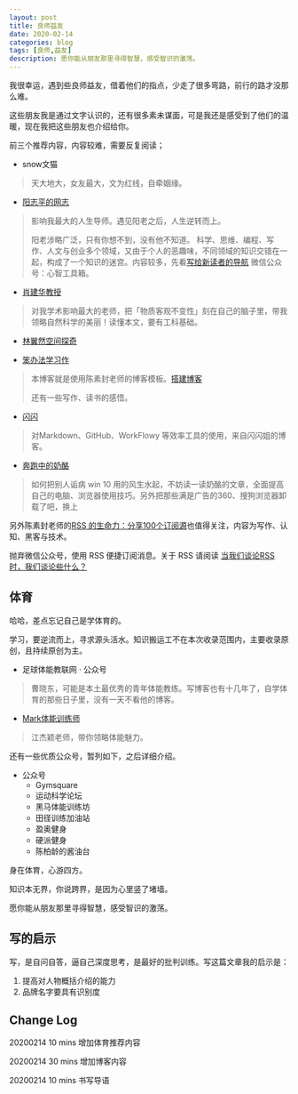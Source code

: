```yaml
---
layout: post
title: 良师益友
date: 2020-02-14
categories: blog
tags: [良师,益友]
description: 愿你能从朋友那里寻得智慧，感受智识的激荡。
---
```

我很幸运，遇到些良师益友，借着他们的指点，少走了很多弯路，前行的路才没那么难。

这些朋友我是通过文字认识的，还有很多素未谋面，可是我还是感受到了他们的温暖，现在我把这些朋友也介绍给你。

前三个推荐内容，内容较难，需要反复阅读；

- snow文猫  

> 天大地大，女友最大，文为红线，自牵姻缘。

- [阳志平的网志](https://www.yangzhiping.com/)

>影响我最大的人生导师。遇见阳老之后，人生逆转而上。
>
>阳老涉略广泛，只有你想不到，没有他不知道。
>科学、思维、编程、写作、人文与创业多个领域，又由于个人的恶趣味，不同领域的知识交错在一起，构成了一个知识的迷宫。内容较多，先看[写给新读者的导航](https://www.yangzhiping.com/info/guid.html)
>微信公众号：心智工具箱。

- [肖建华教授](http://blog.sciencenet.cn/u/%E8%82%96%E5%BB%BA%E5%8D%8E)

> 对我学术影响最大的老师，把「物质客观不变性」刻在自己的脑子里，带我领略自然科学的美丽！读懂本文，要有工科基础。

- [林翼然空间探奇](http://blog.sina.com.cn/u/1465548794)

- [笨办法学习作](https://www.cnfeat.com/)

> 本博客就是使用陈素封老师的博客模板。[搭建博客](https://www.cnfeat.com/blog/2014/05/11/how-to-build-a-blog/)
>
> 还有一些写作、读书的感悟。

- [闪闪](https://ishanshan.im/)

> 对Markdown、GitHub、WorkFlowy 等效率工具的使用，来自闪闪姐的博客。

- [奔跑中的奶酪](https://www.runningcheese.com)

> 如何把别人诟病 win 10 用的风生水起，不妨读一读奶酪的文章，全面提高自己的电脑、浏览器使用技巧。另外把那些满是广告的360、搜狗浏览器卸载了吧，换上

另外陈素封老师的[RSS 的生命力：分享100个订阅源](https://www.cnfeat.com/blog/2016/01/29/100Subscription/)也值得关注，内容为写作、认知、黑客与技术。

抛弃微信公众号，使用 RSS 便捷订阅消息。关于 RSS 请阅读
[当我们谈论RSS时，我们谈论些什么？](https://www.runningcheese.com/rss-feed)

## 体育

哈哈，差点忘记自己是学体育的。

学习，要逆流而上，寻求源头活水。知识搬运工不在本次收录范围内，主要收录原创，且持续原创为主。

- 足球体能教联网 · 公众号

> 曹晓东，可能是本土最优秀的青年体能教练。写博客也有十几年了，自学体育的那些日子里，没有一天不看他的博客。

- [Mark体能训练师](http://blog.sina.com.cn/u/3607248215)

> 江杰颖老师，带你领略体能魅力。

还有一些优质公众号，暂列如下，之后详细介绍。

- 公众号
  - Gymsquare
  - 运动科学论坛
  - 黑马体能训练坊
  - 田径训练加油站
  - 盈奥健身
  - 硬派健身
  - 陈柏龄的酱油台



身在体育，心游四方。

知识本无界，你说跨界，是因为心里竖了堵墙。

愿你能从朋友那里寻得智慧，感受智识的激荡。

## 写的启示

写，是自问自答，逼自己深度思考，是最好的批判训练。写这篇文章我的启示是：

1. 提高对人物概括介绍的能力
2. 品牌名字要具有识别度

## Change Log

20200214 10 mins 增加体育推荐内容

20200214 30 mins 增加博客内容

20200214 10 mins 书写导语